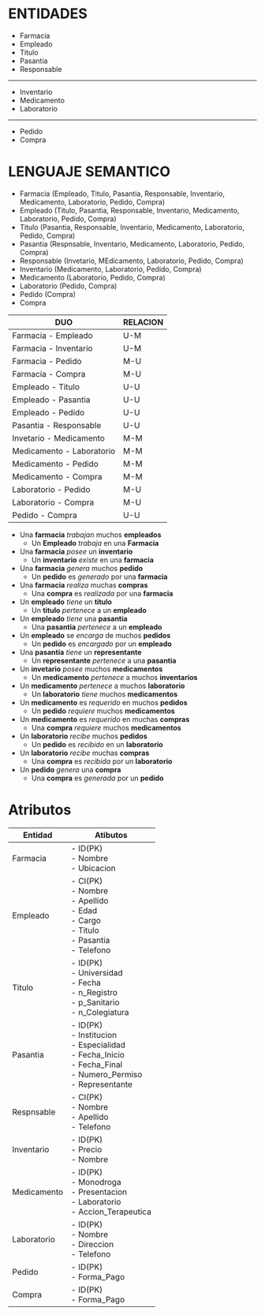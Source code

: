 # ENTIDADES

- Farmacia
- Empleado
- Titulo
- Pasantia
- Responsable

<hr>

- Inventario
- Medicamento
- Laboratorio

<hr>

- Pedido
- Compra

# LENGUAJE SEMANTICO

- Farmacia (Empleado, Titulo, Pasantia, Responsable, Inventario, Medicamento, Laboratorio, Pedido, Compra)
- Empleado (Titulo, Pasantia, Responsable, Inventario, Medicamento, Laboratorio, Pedido, Compra)
- Titulo (Pasantia, Responsable, Inventario, Medicamento, Laboratorio, Pedido, Compra)
- Pasantia (Respnsable, Inventario, Medicamento, Laboratorio, Pedido, Compra)
- Responsable (Invetario, MEdicamento, Laboratorio, Pedido, Compra)
- Inventario (Medicamento, Laboratorio, Pedido, Compra)
- Medicamento (Laboratorio, Pedido, Compra)
- Laboratorio (Pedido, Compra)
- Pedido (Compra)
- Compra

|DUO|RELACION|
|---|---|
|Farmacia - Empleado|U-M|
|Farmacia - Inventario|U-M|
|Farmacia - Pedido|M-U|
|Farmacia - Compra|M-U|
|Empleado - Titulo|U-U|
|Empleado - Pasantia|U-U|
|Empleado - Pedido|U-U|
|Pasantia - Responsable|U-U|
|Invetario - Medicamento|M-M|
|Medicamento - Laboratorio|M-M|
|Medicamento - Pedido|M-M|
|Medicamento - Compra|M-M|
|Laboratorio - Pedido|M-U|
|Laboratorio - Compra|M-U|
|Pedido - Compra|U-U|

- Una **farmacia** *trabajan* muchos **empleados** 
	- Un **Empleado** *trabaja* en una **Farmacia**
- Una **farmacia** *posee* un **inventario**
	- Un **inventario** *existe* en una **farmacia**
- Una **farmacia** *genera* muchos **pedido**
	+ Un **pedido** es *generado* por una **farmacia** 
- Una **farmacia** *realiza* muchas **compras** 
	+ Una **compra** es *realizada* por una **farmacia**
- Un **empleado** *tiene* un **titulo**
	- Un **titulo** *pertenece* a un **empleado**
- Un **empleado** *tiene* una **pasantia**
	- Una **pasantia** *pertenece* a un **empleado**
- Un **empleado** se *encarga* de muchos **pedidos**
	+ Un **pedido** es *encargado* por un **empleado** 
- Una **pasantia** *tiene* un **representante** 
	- Un **representante** *pertenece* a una **pasantia**
- Un **invetario** *posee* muchos **medicamentos**  
	- Un **medicamento** *pertenece* a muchos **inventarios**
- Un **medicamento** *pertenece* a muchos **laboratorio**
	+ Un **laboratorio** *tiene* muchos **medicamentos** 
- Un **medicamento** es *requerido* en muchos **pedidos**  
	+ Un **pedido** *requiere* muchos **medicamentos**
- Un **medicamento** es *requerido* en muchas **compras**
	+ Una **compra** *requiere* muchos **medicamentos**
- Un **laboratorio** *recibe* muchos **pedidos**
	+ Un **pedido** es *recibido* en un **laboratorio** 
- Un **laboratorio** *recibe* muchas **compras**
	+ Una **compra** es *recibida* por un **laboratorio**
- Un **pedido** *genera* una **compra**
	+ Una **compra** es *generada* por un **pedido**


# Atributos

|Entidad|Atibutos|
|---|---|
|Farmacia|- ID(PK)<br>- Nombre<br>- Ubicacion|
|Empleado|- CI(PK)<br>- Nombre<br>- Apellido<br>- Edad<br>- Cargo<br>- Titulo<br>- Pasantia<br>- Telefono|
|Titulo|- ID(PK)<br>- Universidad<br>- Fecha<br>- n_Registro<br>- p_Sanitario<br>- n_Colegiatura|
|Pasantia|- ID(PK)<br>- Institucion<br>- Especialidad<br>- Fecha_Inicio<br>- Fecha_Final<br>- Numero_Permiso<br>- Representante|
|Respnsable|- CI(PK)<br>- Nombre<br>- Apellido<br>- Telefono|
|Inventario|- ID(PK)<br>- Precio<br>- Nombre|
|Medicamento|- ID(PK)<br>- Monodroga<br>- Presentacion<br>- Laboratorio<br>- Accion_Terapeutica|
|Laboratorio|- ID(PK)<br>- Nombre<br>- Direccion<br>- Telefono|
|Pedido|- ID(PK)<br>- Forma_Pago|
|Compra|- ID(PK)<br>- Forma_Pago|